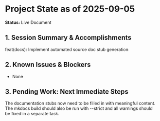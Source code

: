 # Project State as of 2025-09-05

**Status:** Live Document

## 1. Session Summary & Accomplishments
feat(docs): Implement automated source doc stub generation

## 2. Known Issues & Blockers
- None

## 3. Pending Work: Next Immediate Steps
The documentation stubs now need to be filled in with meaningful content. The mkdocs build should also be run with --strict and all warnings should be fixed in a separate task.
